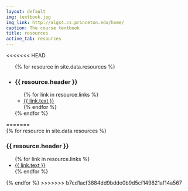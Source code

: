 ```yaml
---
layout: default
img: textbook.jpg
img_link: http://algs4.cs.princeton.edu/home/
caption: The course textbook
title: resources
active_tab: resources
---
```



<<<<<<< HEAD

<div>
	<ul class="resource-header-list">
    {% for resource in site.data.resources %}
		<li>
	        <h3 class="resource-header">{{ resource.header }}</h3>
	        <ul class="resource-content">
	        {% for link in resource.links %}
	            <li><a href="{{ link.link }}">{{ link.text }}</a></li>
	        {% endfor %}
	       </ul>
	    </li> 
    {% endfor %}
    </ul>
=======
<div>
    {% for resource in site.data.resources %}
    <h3>{{ resource.header }}</h3>
        <ul>
            {% for link in resource.links %}
            <li><a href="{{ link.link }}">{{ link.text }}</a></li>
            {% endfor %}
        </ul>
    {% endfor %}
>>>>>>> b7cd1acf3884dd9bdde0b9d5cf149821af14a567
</div>